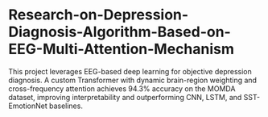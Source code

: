 # Research-on-Depression-Diagnosis-Algorithm-Based-on-EEG-Multi-Attention-Mechanism
This project leverages EEG-based deep learning for objective depression diagnosis. A custom Transformer with dynamic brain-region weighting and cross-frequency attention achieves 94.3% accuracy on the MOMDA dataset, improving interpretability and outperforming CNN, LSTM, and SST-EmotionNet baselines.

